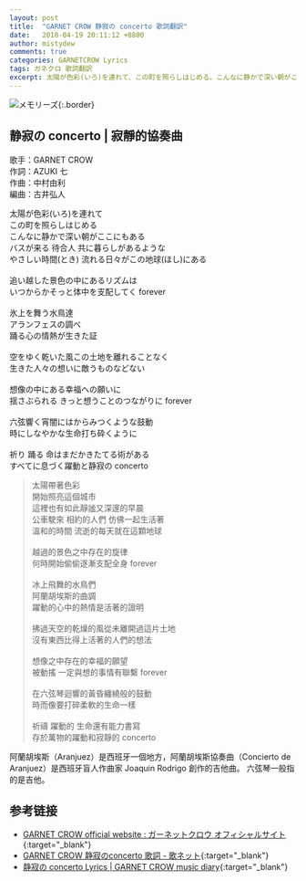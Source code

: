 ```yaml
---
layout: post
title:  "GARNET CROW 静寂の concerto 歌詞翻訳"
date:   2018-04-19 20:11:12 +0800
author: mistydew
comments: true
categories: GARNETCROW Lyrics
tags: ガネクロ 歌詞翻訳
excerpt: 太陽が色彩(いろ)を連れて、この町を照らしはじめる。こんなに静かで深い朝がここにもある。バスが来る、待合人、共に暮らしがあるような。やさしい時間(とき) 流れる日々がこの地球(ほし)にある。
---
```

![メモリーズ](https://raw.githubusercontent.com/mistydew/gc2/master/cover/album/AL09_メモリーズ.jpg){:.border}

## 静寂の concerto | 寂靜的協奏曲

歌手：GARNET CROW<br>
作詞：AZUKI 七<br>
作曲：中村由利<br>
編曲：古井弘人<br>

<div class="lyric-original">
<p>
太陽が色彩(いろ)を連れて<br>
この町を照らしはじめる<br>
こんなに静かで深い朝がここにもある<br>
バスが来る 待合人 共に暮らしがあるような<br>
やさしい時間(とき) 流れる日々がこの地球(ほし)にある<br>
<br>
追い越した景色の中にあるリズムは<br>
いつからかそっと体中を支配してく forever<br>
<br>
氷上を舞う水鳥達<br>
アランフェスの調べ<br>
踊る心の情熱が生きた証<br>
<br>
空をゆく乾いた風この土地を離れることなく<br>
生きた人々の想いに敵うものなどない<br>
<br>
想像の中にある幸福への願いに<br>
揺さぶられる きっと想うことのつながりに forever<br>
<br>
六弦響く宵闇にはからみつくような鼓動<br>
時にしなやかな生命打ち砕くように<br>
<br>
祈り 踊る 命はまだかきたてる術がある<br>
すべてに息づく躍動と静寂の concerto
</p>
</div>

<div class="lyric-original">
<blockquote>
太陽帶著色彩<br>
開始照亮這個城市<br>
這裡也有如此靜謐又深邃的早晨<br>
公車駛來 相約的人們 仿佛一起生活著<br>
溫和的時間 流逝的每天就在這顆地球<br>
<br>
越過的景色之中存在的旋律<br>
何時開始偷偷逐漸支配全身 forever<br>
<br>
冰上飛舞的水鳥們<br>
阿蘭胡埃斯的曲調<br>
躍動的心中的熱情是活著的證明<br>
<br>
拂過天空的乾燥的風從未離開過這片土地<br>
沒有東西比得上活著的人們的想法<br>
<br>
想像之中存在的幸福的願望<br>
被動搖 一定與想的事情有聯繫 forever<br>
<br>
在六弦琴迴響的黃昏纏繞般的鼓動<br>
時而像要打碎柔軟的生命一樣<br>
<br>
祈禱 躍動的 生命還有能力書寫<br>
存於萬物的躍動和寂靜的 concerto
</blockquote>
</div>

阿蘭胡埃斯（Aranjuez）是西班牙一個地方，阿蘭胡埃斯協奏曲（Concierto de Aranjuez）是西班牙盲人作曲家 Joaquin Rodrigo 創作的吉他曲。
六弦琴一般指的是吉他。

## 参考链接

* [GARNET CROW official website : ガーネットクロウ オフィシャルサイト](http://www.garnetcrow.com){:target="_blank"}
* [GARNET CROW 静寂のconcerto 歌詞 - 歌ネット](https://www.uta-net.com/song/122963){:target="_blank"}
* [静寂の concerto Lyrics \| GARNET CROW music diary](https://mistydew.github.io/gc/lyrics/original/静寂の%20concerto.html){:target="_blank"}
